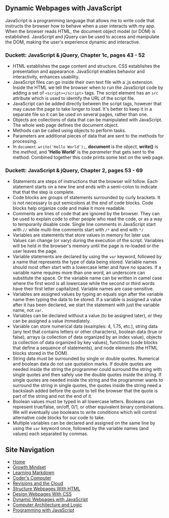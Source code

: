 ## Dynamic Webpages with JavaScript
JavaScript is a programming language that allows me to write code that instructs the browser how to behave when a user interacts with my app. When the browser reads HTML, the document object model (or DOM) is established. JavaScript and jQuery can be used to access and manipulate the DOM, making the user's experience dynamic and interactive. 

### Duckett: JavaScript & jQuery, Chapter 1c, pages 43 - 52
- HTML establishes the page content and structure. CSS establishes the presentation and appearance. JavaScript enables behavior and interactivity, enhances usability.
- JavaScript files can go inside their own text file with a .js extension. Inside the HTML we tell the browser when to run the JavaScript code by adding a set of `<script></script>` tags. The script element has an `src` attribute which is used to identify the URL of the script file.
- JavaScript can be added directly between the script tags, however that may cause the page to take longer to load. It's better to keep it in a separate file so it can be used on several pages, rather than one.
- Objects are collections of data that can be manipulated with JavaScript. The whole web page defines the document object. 
- Methods can be called using objects to perform tasks. 
- Parameters are additional pieces of data that are sent to the methods for processing. 
- In `document.write('Hello World');`, **document** is the _object_, **write()** is the _method_, and **'Hello World'** is the _parameter_ that gets sent to the method. Combined together this code prints some text on the web page. 

### Duckett: JavaScript & jQuery, Chapter 2, pages 53 - 69
- Statements are steps of instructions that the browser will follow. Each statement starts on a new line and ends with a semi-colon to indicate that that the step is complete.
- Code blocks are groups of statements surrounded by curly brackets. It is not necessary to put semicolons at the end of code blocks. Code blocks help organize code and make it more readable.
- Comments are lines of code that are ignored by the browser. They can be used to explain code to other people who read the code, or as a way to temporarily disable code. Single line comments in JavaScript start with `//` while multi-line comments start with `/*` and end with `*/`
- Variables are statements that store values in memory for later use. Values can change (or vary) during the execution of the script. Variables will be held in the browser's memory until the page is re-loaded or the user leaves the page.
- Variable statements are declared by using the `var` keyword, followed by a name that represents the type of data being stored. Variable names should most often start with a lowercase letter and have no spaces. If a variable name requires more than one word, an underscore can substitute the space. Or the variable name can be written in camel case where the first word is all lowercase while the second or third words have their first letter capitalized. Variable names are case-sensitive.
- Variables are assigned values by typing an equals sign after the variable name then typing the data to be stored. If a variable is assigned a value after it has been declared, we start the statement with just the variable name, not `var`.
- Variables can be declared without a value (to be assigned later), or they can be assigned a value immediately.
- Variable can store numerical data (examples: 4, 1.75, etc.), string data (any text that contains letters or other characters), boolean data (true or false), arrays (a collection of data organized by an index value), objects (a collection of data organized by key values), functions (code blocks that define a sequence of statements), and node elements (the HTML blocks stored in the DOM). 
- String data must be surrounded by single or double quotes. Numerical and boolean data do not use quotation marks. If double quotes are needed inside the string the programmer could surround the string with single quotes and then safely use the double quotes inside the string. If single quotes are needed inside the string and the programmer wants to surround the string in single quotes, the quotes inside the string need a backslash added before the quote to tell the browser that the quote is part of the string and not the end of it.
- Boolean values must be typed in all lowercase letters. Booleans can represent true/false, on/off, 0/1, or other equivalent binary combinations. We will eventually use booleans to write conditions which will control alternative code blocks for our code to take.
- Multiple variables can be declared and assigned on the same line by using the `var` keyword once, followed by the variable names (and values) each separated by commas. 




## Site Navigation
- [Home](README.md)
- [Growth Mindset](GROWTH_MINDSET.md)
- [Learning Markdown](LEARNING_MARKDOWN.md)
- [Coder's Computer](CODERS_COMPUTER.md)
- [Revisions and the Cloud](REVISIONS_AND_THE_CLOUD.md)
- [Structure Webpages With HTML](STRUCTURE_WEBPAGES_WITH_HTML.md)
- [Design Webpages With CSS](DESIGN_WEBPAGES_WITH_CSS.md)
- [Dynamic Webpages with JavaScript](DYNAMIC_WEBPAGES_WITH_JAVASCRIPT.md)
- [Computer Architecture and Logic](COMPUTER_ARCHITECTURE_AND_LOGIC.md)
- [Programming with JavaScript](PROGRAMMING_WITH_JAVASCRIPT.md)